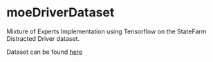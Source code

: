 # moeDriverDataset
Mixture of Experts Implementation using Tensorflow on the StateFarm Distracted Driver dataset.

Dataset can be found [here](https://www.kaggle.com/c/state-farm-distracted-driver-detection)
